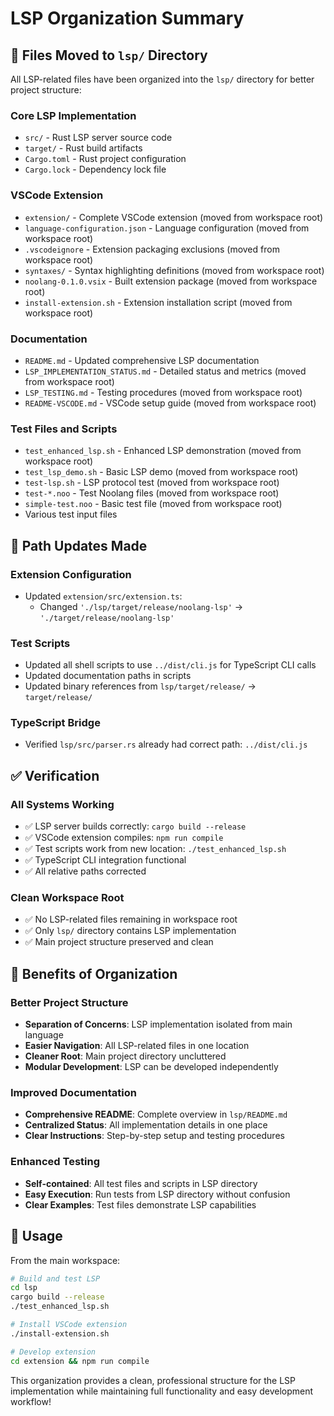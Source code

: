 # LSP Organization Summary

## 📁 Files Moved to `lsp/` Directory

All LSP-related files have been organized into the `lsp/` directory for better project structure:

### Core LSP Implementation
- `src/` - Rust LSP server source code
- `target/` - Rust build artifacts
- `Cargo.toml` - Rust project configuration
- `Cargo.lock` - Dependency lock file

### VSCode Extension
- `extension/` - Complete VSCode extension (moved from workspace root)
- `language-configuration.json` - Language configuration (moved from workspace root)
- `.vscodeignore` - Extension packaging exclusions (moved from workspace root)
- `syntaxes/` - Syntax highlighting definitions (moved from workspace root)
- `noolang-0.1.0.vsix` - Built extension package (moved from workspace root)
- `install-extension.sh` - Extension installation script (moved from workspace root)

### Documentation
- `README.md` - Updated comprehensive LSP documentation
- `LSP_IMPLEMENTATION_STATUS.md` - Detailed status and metrics (moved from workspace root)
- `LSP_TESTING.md` - Testing procedures (moved from workspace root)
- `README-VSCODE.md` - VSCode setup guide (moved from workspace root)

### Test Files and Scripts
- `test_enhanced_lsp.sh` - Enhanced LSP demonstration (moved from workspace root)
- `test_lsp_demo.sh` - Basic LSP demo (moved from workspace root)
- `test-lsp.sh` - LSP protocol test (moved from workspace root)
- `test-*.noo` - Test Noolang files (moved from workspace root)
- `simple-test.noo` - Basic test file (moved from workspace root)
- Various test input files

## 🔧 Path Updates Made

### Extension Configuration
- Updated `extension/src/extension.ts`:
  - Changed `'./lsp/target/release/noolang-lsp'` → `'./target/release/noolang-lsp'`

### Test Scripts
- Updated all shell scripts to use `../dist/cli.js` for TypeScript CLI calls
- Updated documentation paths in scripts
- Updated binary references from `lsp/target/release/` → `target/release/`

### TypeScript Bridge
- Verified `lsp/src/parser.rs` already had correct path: `../dist/cli.js`

## ✅ Verification

### All Systems Working
- ✅ LSP server builds correctly: `cargo build --release`
- ✅ VSCode extension compiles: `npm run compile`
- ✅ Test scripts work from new location: `./test_enhanced_lsp.sh`
- ✅ TypeScript CLI integration functional
- ✅ All relative paths corrected

### Clean Workspace Root
- ✅ No LSP-related files remaining in workspace root
- ✅ Only `lsp/` directory contains LSP implementation
- ✅ Main project structure preserved and clean

## 🎯 Benefits of Organization

### Better Project Structure
- **Separation of Concerns**: LSP implementation isolated from main language
- **Easier Navigation**: All LSP-related files in one location
- **Cleaner Root**: Main project directory uncluttered
- **Modular Development**: LSP can be developed independently

### Improved Documentation
- **Comprehensive README**: Complete overview in `lsp/README.md`
- **Centralized Status**: All implementation details in one place
- **Clear Instructions**: Step-by-step setup and testing procedures

### Enhanced Testing
- **Self-contained**: All test files and scripts in LSP directory
- **Easy Execution**: Run tests from LSP directory without confusion
- **Clear Examples**: Test files demonstrate LSP capabilities

## 🚀 Usage

From the main workspace:
```bash
# Build and test LSP
cd lsp
cargo build --release
./test_enhanced_lsp.sh

# Install VSCode extension
./install-extension.sh

# Develop extension
cd extension && npm run compile
```

This organization provides a clean, professional structure for the LSP implementation while maintaining full functionality and easy development workflow!